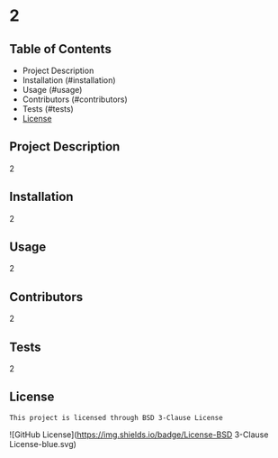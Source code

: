 # 2
  ## Table of Contents 
  * Project Description
  * Installation (#installation)
  * Usage (#usage)
  * Contributors (#contributors)
  * Tests (#tests)
  * [License](#license)

  ## Project Description
  2

  ## Installation
  2

  ## Usage
  2
  
  ## Contributors
  2
  
  ## Tests
  2
  
  ## License
    This project is licensed through BSD 3-Clause License
  ![GitHub License](https://img.shields.io/badge/License-BSD 3-Clause License-blue.svg)

